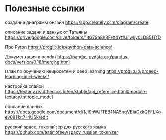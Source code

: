# Полезные ссылки
создание диаграмм онлайн
https://app.creately.com/diagram/create

описание задачи и данных от Татьяны
https://drive.google.com/drive/folders/1ltG79a8hBFeX4YtfUjlwIjy0LD851TfD

Про Pyton
https://proglib.io/p/python-data-science/

Документация к pandas
https://pandas.pydata.org/pandas-docs/version/0.18/merging.html

План по обучению нейросетям и deep learning
https://proglib.io/p/deep-learning-in-6-weeks/

настройка спайси
https://textacy.readthedocs.io/en/stable/api_reference.html#module-textacy.tm.topic_model

описание данных
https://docs.google.com/document/d/1JI9nWJfTEB4NA5nqVBiaGxkQFFLXoev0811xt7-4USk/edit

русский space, токенайзер для русского языка
https://github.com/aatimofeev/spacy_russian_tokenizer
